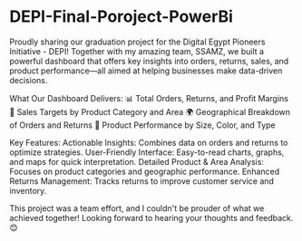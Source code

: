 # DEPI-Final-Poroject-PowerBi
Proudly sharing our graduation project for the Digital Egypt Pioneers Initiative - DEPI! Together with my amazing team, SSAMZ, we built a powerful dashboard that offers key insights into orders, returns, sales, and product performance—all aimed at helping businesses make data-driven decisions.

What Our Dashboard Delivers:
📊 Total Orders, Returns, and Profit Margins
📍 Sales Targets by Product Category and Area
🌍 Geographical Breakdown of Orders and Returns
🎨 Product Performance by Size, Color, and Type

Key Features:
Actionable Insights: Combines data on orders and returns to optimize strategies.
User-Friendly Interface: Easy-to-read charts, graphs, and maps for quick interpretation.
Detailed Product & Area Analysis: Focuses on product categories and geographic performance.
Enhanced Returns Management: Tracks returns to improve customer service and inventory.

This project was a team effort, and I couldn't be prouder of what we achieved together! Looking forward to hearing your thoughts and feedback. 😊
